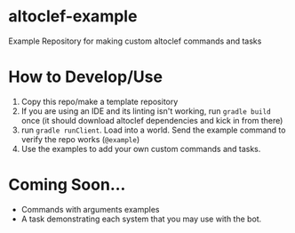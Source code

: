 # altoclef-example
Example Repository for making custom altoclef commands and tasks

# How to Develop/Use

1) Copy this repo/make a template repository
2) If you are using an IDE and its linting isn't working, run `gradle build` once (it should download altoclef dependencies and kick in from there)
3) run `gradle runClient`. Load into a world. Send the example command to verify the repo works (`@example`)
4) Use the examples to add your own custom commands and tasks.


# Coming Soon...
- Commands with arguments examples
- A task demonstrating each system that you may use with the bot.
